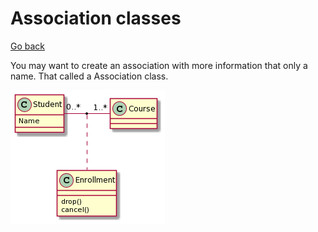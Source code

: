 # Association classes

[Go back](../index.md)

You may want to create an association with more
information that only a name. That called a
Association class.

![](../images/Iyv9B2vM22ufJKdDAr6evkBavFHBp4q5qhL031DNCj3Jqr9Iq5LGCWGpdFDBYuf1YZIWAdIWGfeAUdeAhdb5-JavkK1XBg2IPB0D23689Ib5-GKQcY1MSc9USceEc5qB0000.png)